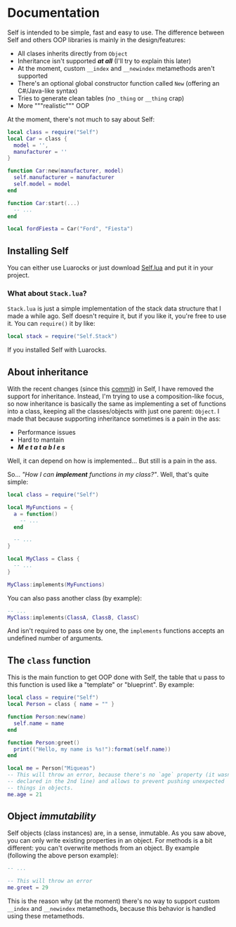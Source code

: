 # Documentation

Self is intended to be simple, fast and easy to use. The difference between Self and others OOP libraries is mainly in the design/features:

  - All clases inherits directly from `Object`
  - Inheritance isn't supported ***at all*** (I'll try to explain this later)
  - At the moment, custom `__index` and `__newindex` metamethods aren't supported
  - There's an optional global constructor function called `New` (offering an C#/Java-like syntax)
  - Tries to generate clean tables (no `_thing` or `__thing` crap)
  - More """realistic""" OOP

At the moment, there's not much to say about Self:

```lua
local class = require("Self")
local Car = class {
  model = '',
  manufacturer = ''
}

function Car:new(manufacturer, model)
  self.manufacturer = manufacturer
  self.model = model
end

function Car:start(...)
  -- ...
end

local fordFiesta = Car("Ford", "Fiesta")
```

## Installing Self

You can either use Luarocks or just download [Self.lua](Self.lua) and put it in your project.

### What about `Stack.lua`?

`Stack.lua` is just a simple implementation of the stack data structure that I made a while ago. Self doesn't require it, but if you like it, you're free to use it. You can `require()` it by like:

```lua
local stack = require("Self.Stack")
```

If you installed Self with Luarocks.

## About inheritance

With the recent changes (since this [commit][commit]) in Self, I have removed the support for inheritance. Instead, I'm trying to use a composition-like focus, so now inheritance is basically the same as implementing a set of functions into a class, keeping all the classes/objects with just one parent: `Object`. I made that because supporting inheritance sometimes is a pain in the ass:

  - Performance issues
  - Hard to mantain
  - ***M  e  t  a  t  a  b  l  e  s***

Well, it can depend on how is implemented... But still is a pain in the ass.

So... *"How I can **implement** functions in my class?"*. Well, that's quite simple:

```lua
local class = require("Self")

local MyFunctions = {
  a = function()
    -- ...
  end

  -- ...
}

local MyClass = Class {
  -- ...
}

MyClass:implements(MyFunctions)
```

You can also pass another class (by example):

```lua
-- ...
MyClass:implements(ClassA, ClassB, ClassC)
```

And isn't required to pass one by one, the `implements` functions accepts an undefined number of arguments.

## The `class` function

This is the main function to get OOP done with Self, the table that u pass to this function is used like a "template" or "blueprint". By example:

```lua
local class = require("Self")
local Person = class { name = "" }

function Person:new(name)
  self.name = name
end

function Person:greet()
  print(("Hello, my name is %s!"):format(self.name))
end

local me = Person("Miqueas")
-- This will throw an error, because there's no `age` property (it wasn't
-- declared in the 2nd line) and allows to prevent pushing unexpected
-- things in objects.
me.age = 21
```

## Object _immutability_

Self objects (class instances) are, in a sense, inmutable. As you saw above, you can only write existing properties in an object. For methods is a bit different: you can't overwrite methods from an object. By example (following the above person example):

```lua
-- ...

-- This will throw an error
me.greet = 29
```

This is the reason why (at the moment) there's no way to support custom `__index` and `__newindex` metamethods, because this behavior is handled using these metamethods.

[commit]: https://github.com/Miqueas/Self/commit/575093ae9f53fe67c930543891cd117410235993